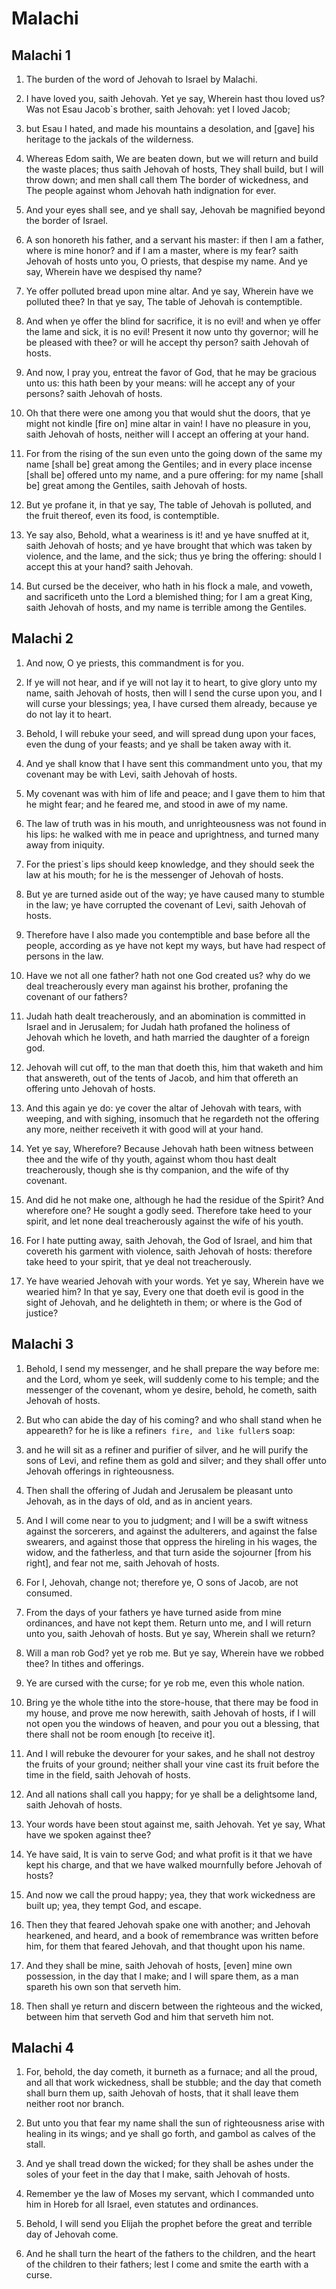 # Malachi

## Malachi 1

1. The burden of the word of Jehovah to Israel by Malachi.

2. I have loved you, saith Jehovah. Yet ye say, Wherein hast thou loved us? Was not Esau Jacob`s brother, saith Jehovah: yet I loved Jacob;

3. but Esau I hated, and made his mountains a desolation, and [gave] his heritage to the jackals of the wilderness.

4. Whereas Edom saith, We are beaten down, but we will return and build the waste places; thus saith Jehovah of hosts, They shall build, but I will throw down; and men shall call them The border of wickedness, and The people against whom Jehovah hath indignation for ever.

5. And your eyes shall see, and ye shall say, Jehovah be magnified beyond the border of Israel.

6. A son honoreth his father, and a servant his master: if then I am a father, where is mine honor? and if I am a master, where is my fear? saith Jehovah of hosts unto you, O priests, that despise my name. And ye say, Wherein have we despised thy name?

7. Ye offer polluted bread upon mine altar. And ye say, Wherein have we polluted thee? In that ye say, The table of Jehovah is contemptible.

8. And when ye offer the blind for sacrifice, it is no evil! and when ye offer the lame and sick, it is no evil! Present it now unto thy governor; will he be pleased with thee? or will he accept thy person? saith Jehovah of hosts.

9. And now, I pray you, entreat the favor of God, that he may be gracious unto us: this hath been by your means: will he accept any of your persons? saith Jehovah of hosts.

10. Oh that there were one among you that would shut the doors, that ye might not kindle [fire on] mine altar in vain! I have no pleasure in you, saith Jehovah of hosts, neither will I accept an offering at your hand.

11. For from the rising of the sun even unto the going down of the same my name [shall be] great among the Gentiles; and in every place incense [shall be] offered unto my name, and a pure offering: for my name [shall be] great among the Gentiles, saith Jehovah of hosts.

12. But ye profane it, in that ye say, The table of Jehovah is polluted, and the fruit thereof, even its food, is contemptible.

13. Ye say also, Behold, what a weariness is it! and ye have snuffed at it, saith Jehovah of hosts; and ye have brought that which was taken by violence, and the lame, and the sick; thus ye bring the offering: should I accept this at your hand? saith Jehovah.

14. But cursed be the deceiver, who hath in his flock a male, and voweth, and sacrificeth unto the Lord a blemished thing; for I am a great King, saith Jehovah of hosts, and my name is terrible among the Gentiles.

## Malachi 2

1. And now, O ye priests, this commandment is for you.

2. If ye will not hear, and if ye will not lay it to heart, to give glory unto my name, saith Jehovah of hosts, then will I send the curse upon you, and I will curse your blessings; yea, I have cursed them already, because ye do not lay it to heart.

3. Behold, I will rebuke your seed, and will spread dung upon your faces, even the dung of your feasts; and ye shall be taken away with it.

4. And ye shall know that I have sent this commandment unto you, that my covenant may be with Levi, saith Jehovah of hosts.

5. My covenant was with him of life and peace; and I gave them to him that he might fear; and he feared me, and stood in awe of my name.

6. The law of truth was in his mouth, and unrighteousness was not found in his lips: he walked with me in peace and uprightness, and turned many away from iniquity.

7. For the priest`s lips should keep knowledge, and they should seek the law at his mouth; for he is the messenger of Jehovah of hosts.

8. But ye are turned aside out of the way; ye have caused many to stumble in the law; ye have corrupted the covenant of Levi, saith Jehovah of hosts.

9. Therefore have I also made you contemptible and base before all the people, according as ye have not kept my ways, but have had respect of persons in the law.

10. Have we not all one father? hath not one God created us? why do we deal treacherously every man against his brother, profaning the covenant of our fathers?

11. Judah hath dealt treacherously, and an abomination is committed in Israel and in Jerusalem; for Judah hath profaned the holiness of Jehovah which he loveth, and hath married the daughter of a foreign god.

12. Jehovah will cut off, to the man that doeth this, him that waketh and him that answereth, out of the tents of Jacob, and him that offereth an offering unto Jehovah of hosts.

13. And this again ye do: ye cover the altar of Jehovah with tears, with weeping, and with sighing, insomuch that he regardeth not the offering any more, neither receiveth it with good will at your hand.

14. Yet ye say, Wherefore? Because Jehovah hath been witness between thee and the wife of thy youth, against whom thou hast dealt treacherously, though she is thy companion, and the wife of thy covenant.

15. And did he not make one, although he had the residue of the Spirit? And wherefore one? He sought a godly seed. Therefore take heed to your spirit, and let none deal treacherously against the wife of his youth.

16. For I hate putting away, saith Jehovah, the God of Israel, and him that covereth his garment with violence, saith Jehovah of hosts: therefore take heed to your spirit, that ye deal not treacherously.

17. Ye have wearied Jehovah with your words. Yet ye say, Wherein have we wearied him? In that ye say, Every one that doeth evil is good in the sight of Jehovah, and he delighteth in them; or where is the God of justice?

## Malachi 3

1. Behold, I send my messenger, and he shall prepare the way before me: and the Lord, whom ye seek, will suddenly come to his temple; and the messenger of the covenant, whom ye desire, behold, he cometh, saith Jehovah of hosts.

2. But who can abide the day of his coming? and who shall stand when he appeareth? for he is like a refiner`s fire, and like fuller`s soap:

3. and he will sit as a refiner and purifier of silver, and he will purify the sons of Levi, and refine them as gold and silver; and they shall offer unto Jehovah offerings in righteousness.

4. Then shall the offering of Judah and Jerusalem be pleasant unto Jehovah, as in the days of old, and as in ancient years.

5. And I will come near to you to judgment; and I will be a swift witness against the sorcerers, and against the adulterers, and against the false swearers, and against those that oppress the hireling in his wages, the widow, and the fatherless, and that turn aside the sojourner [from his right], and fear not me, saith Jehovah of hosts.

6. For I, Jehovah, change not; therefore ye, O sons of Jacob, are not consumed.

7. From the days of your fathers ye have turned aside from mine ordinances, and have not kept them. Return unto me, and I will return unto you, saith Jehovah of hosts. But ye say, Wherein shall we return?

8. Will a man rob God? yet ye rob me. But ye say, Wherein have we robbed thee? In tithes and offerings.

9. Ye are cursed with the curse; for ye rob me, even this whole nation.

10. Bring ye the whole tithe into the store-house, that there may be food in my house, and prove me now herewith, saith Jehovah of hosts, if I will not open you the windows of heaven, and pour you out a blessing, that there shall not be room enough [to receive it].

11. And I will rebuke the devourer for your sakes, and he shall not destroy the fruits of your ground; neither shall your vine cast its fruit before the time in the field, saith Jehovah of hosts.

12. And all nations shall call you happy; for ye shall be a delightsome land, saith Jehovah of hosts.

13. Your words have been stout against me, saith Jehovah. Yet ye say, What have we spoken against thee?

14. Ye have said, It is vain to serve God; and what profit is it that we have kept his charge, and that we have walked mournfully before Jehovah of hosts?

15. And now we call the proud happy; yea, they that work wickedness are built up; yea, they tempt God, and escape.

16. Then they that feared Jehovah spake one with another; and Jehovah hearkened, and heard, and a book of remembrance was written before him, for them that feared Jehovah, and that thought upon his name.

17. And they shall be mine, saith Jehovah of hosts, [even] mine own possession, in the day that I make; and I will spare them, as a man spareth his own son that serveth him.

18. Then shall ye return and discern between the righteous and the wicked, between him that serveth God and him that serveth him not.

## Malachi 4

1. For, behold, the day cometh, it burneth as a furnace; and all the proud, and all that work wickedness, shall be stubble; and the day that cometh shall burn them up, saith Jehovah of hosts, that it shall leave them neither root nor branch.

2. But unto you that fear my name shall the sun of righteousness arise with healing in its wings; and ye shall go forth, and gambol as calves of the stall.

3. And ye shall tread down the wicked; for they shall be ashes under the soles of your feet in the day that I make, saith Jehovah of hosts.

4. Remember ye the law of Moses my servant, which I commanded unto him in Horeb for all Israel, even statutes and ordinances.

5. Behold, I will send you Elijah the prophet before the great and terrible day of Jehovah come.

6. And he shall turn the heart of the fathers to the children, and the heart of the children to their fathers; lest I come and smite the earth with a curse.

